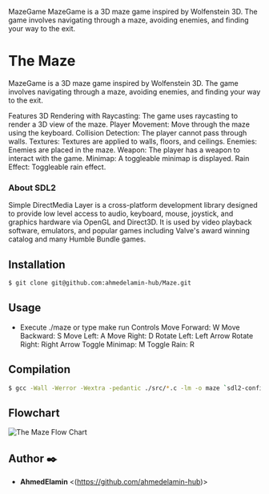 MazeGame
MazeGame is a 3D maze game inspired by Wolfenstein 3D. The game involves navigating through a maze, avoiding enemies, and finding your way to the exit.

# The Maze

MazeGame is a 3D maze game inspired by Wolfenstein 3D. The game involves navigating through a maze, avoiding enemies, and finding your way to the exit.

Features
3D Rendering with Raycasting: The game uses raycasting to render a 3D view of the maze.
Player Movement: Move through the maze using the keyboard.
Collision Detection: The player cannot pass through walls.
Textures: Textures are applied to walls, floors, and ceilings.
Enemies: Enemies are placed in the maze.
Weapon: The player has a weapon to interact with the game.
Minimap: A toggleable minimap is displayed.
Rain Effect: Toggleable rain effect.

### About SDL2 

Simple DirectMedia Layer is a cross-platform development library designed to provide low level access to audio, keyboard, mouse, joystick, and graphics hardware via OpenGL and Direct3D. It is used by video playback software, emulators, and popular games including Valve's award winning catalog and many Humble Bundle games.

## Installation 
```sh
$ git clone git@github.com:ahmedelamin-hub/Maze.git

```
## Usage 
* Execute ./maze or type make run 
Controls
Move Forward: W
Move Backward: S
Move Left: A
Move Right: D
Rotate Left: Left Arrow
Rotate Right: Right Arrow
Toggle Minimap: M
Toggle Rain: R

## Compilation
```sh
$ gcc -Wall -Werror -Wextra -pedantic ./src/*.c -lm -o maze `sdl2-config --cflags` `sdl2-config --libs`;
```

## Flowchart
![The Maze Flow Chart](https://i.imgur.com/t0MxNni.png)

## Author :black_nib:

- **AhmedElamin** <(https://github.com/ahmedelamin-hub)>
